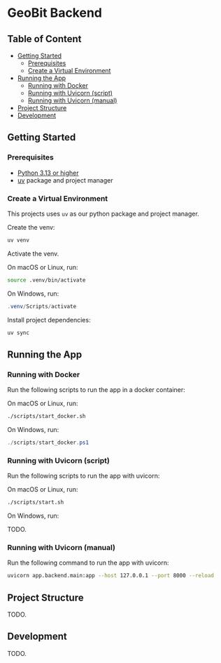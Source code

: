 # GeoBit Backend

## Table of Content

- [Getting Started](#getting-started)
  - [Prerequisites](#prerequisites)
  - [Create a Virtual Environment](#create-a-virtual-environment)
- [Running the App](#running-the-app)
  - [Running with Docker](#running-with-docker)
  - [Running with Uvicorn (script)](#running-with-uvicorn-script)
  - [Running with Uvicorn (manual)](#running-with-uvicorn-manually)
- [Project Structure](#project-structure)
- [Development](#development)

## Getting Started <a id="getting-started"></a>

### Prerequisites <a id="prerequisites"></a>

- [Python 3.13 or higher](https://www.python.org/downloads/)
- [uv](https://docs.astral.sh/uv/getting-started/installation/) package and project manager

### Create a Virtual Environment <a id="create-a-virtual-environment"></a>

This projects uses `uv` as our python package and project manager.

Create the venv:

```sh
uv venv
```

Activate the venv.

On macOS or Linux, run:

```sh
source .venv/bin/activate
```

On Windows, run:

```powershell
.venv/Scripts/activate
```

Install project dependencies:

```sh
uv sync
```

## Running the App <a id="running-the-app"></a>

### Running with Docker <a id="running-with-docker"></a>

Run the following scripts to run the app in a docker container:

On macOS or Linux, run:

```sh
./scripts/start_docker.sh

```

On Windows, run:

```ps1
./scripts/start_docker.ps1

```

### Running with Uvicorn (script) <a id="running-with-uvicorn-script"></a>

Run the following scripts to run the app with uvicorn:

On macOS or Linux, run:

```sh
./scripts/start.sh

```

On Windows, run:

TODO.

### Running with Uvicorn (manual) <a id="running-with-uvicorn-manual"></a>

Run the following command to run the app with uvicorn:

```sh
uvicorn app.backend.main:app --host 127.0.0.1 --port 8000 --reload
```

## Project Structure <a id="project-structure"></a>

TODO.

## Development <a id="development"></a>

TODO.
